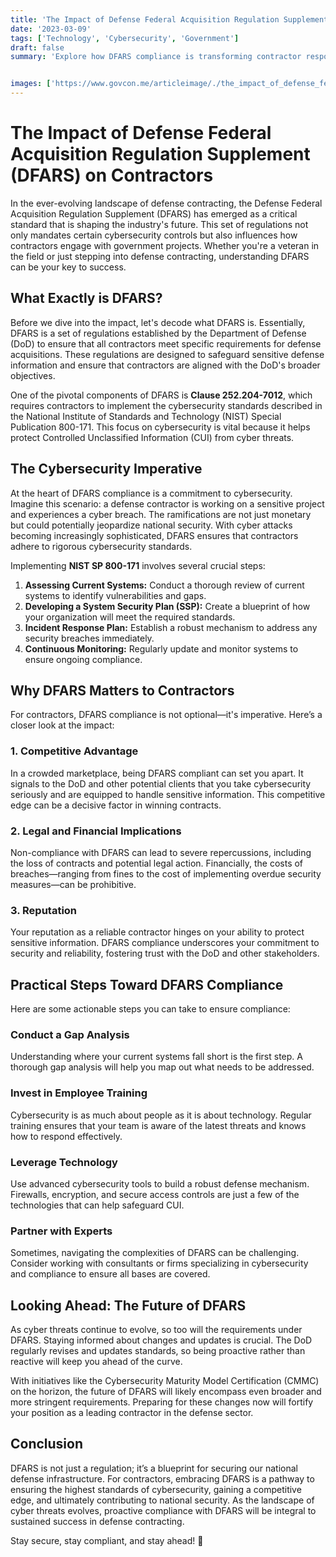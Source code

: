 ```yaml
---
title: 'The Impact of Defense Federal Acquisition Regulation Supplement (DFARS) on Contractors'
date: '2023-03-09'
tags: ['Technology', 'Cybersecurity', 'Government']
draft: false
summary: 'Explore how DFARS compliance is transforming contractor responsibilities and the proactive steps you can take to stay ahead in the defense industry.'


images: ['https://www.govcon.me/articleimage/./the_impact_of_defense_federal_acquisition_regulation_supplement_dfars_on_contractors.webp']
---
```


# The Impact of Defense Federal Acquisition Regulation Supplement (DFARS) on Contractors

In the ever-evolving landscape of defense contracting, the Defense Federal Acquisition Regulation Supplement (DFARS) has emerged as a critical standard that is shaping the industry's future. This set of regulations not only mandates certain cybersecurity controls but also influences how contractors engage with government projects. Whether you're a veteran in the field or just stepping into defense contracting, understanding DFARS can be your key to success.

## What Exactly is DFARS?

Before we dive into the impact, let's decode what DFARS is. Essentially, DFARS is a set of regulations established by the Department of Defense (DoD) to ensure that all contractors meet specific requirements for defense acquisitions. These regulations are designed to safeguard sensitive defense information and ensure that contractors are aligned with the DoD's broader objectives.

One of the pivotal components of DFARS is **Clause 252.204-7012**, which requires contractors to implement the cybersecurity standards described in the National Institute of Standards and Technology (NIST) Special Publication 800-171. This focus on cybersecurity is vital because it helps protect Controlled Unclassified Information (CUI) from cyber threats.

## The Cybersecurity Imperative

At the heart of DFARS compliance is a commitment to cybersecurity. Imagine this scenario: a defense contractor is working on a sensitive project and experiences a cyber breach. The ramifications are not just monetary but could potentially jeopardize national security. With cyber attacks becoming increasingly sophisticated, DFARS ensures that contractors adhere to rigorous cybersecurity standards.

Implementing **NIST SP 800-171** involves several crucial steps:
1. **Assessing Current Systems:** Conduct a thorough review of current systems to identify vulnerabilities and gaps.
2. **Developing a System Security Plan (SSP):** Create a blueprint of how your organization will meet the required standards.
3. **Incident Response Plan:** Establish a robust mechanism to address any security breaches immediately.
4. **Continuous Monitoring:** Regularly update and monitor systems to ensure ongoing compliance.

## Why DFARS Matters to Contractors

For contractors, DFARS compliance is not optional—it's imperative. Here’s a closer look at the impact:

### 1. **Competitive Advantage**
In a crowded marketplace, being DFARS compliant can set you apart. It signals to the DoD and other potential clients that you take cybersecurity seriously and are equipped to handle sensitive information. This competitive edge can be a decisive factor in winning contracts.

### 2. **Legal and Financial Implications**
Non-compliance with DFARS can lead to severe repercussions, including the loss of contracts and potential legal action. Financially, the costs of breaches—ranging from fines to the cost of implementing overdue security measures—can be prohibitive.

### 3. **Reputation**
Your reputation as a reliable contractor hinges on your ability to protect sensitive information. DFARS compliance underscores your commitment to security and reliability, fostering trust with the DoD and other stakeholders.

## Practical Steps Toward DFARS Compliance

Here are some actionable steps you can take to ensure compliance:

### Conduct a Gap Analysis
Understanding where your current systems fall short is the first step. A thorough gap analysis will help you map out what needs to be addressed.

### Invest in Employee Training
Cybersecurity is as much about people as it is about technology. Regular training ensures that your team is aware of the latest threats and knows how to respond effectively.

### Leverage Technology
Use advanced cybersecurity tools to build a robust defense mechanism. Firewalls, encryption, and secure access controls are just a few of the technologies that can help safeguard CUI.

### Partner with Experts
Sometimes, navigating the complexities of DFARS can be challenging. Consider working with consultants or firms specializing in cybersecurity and compliance to ensure all bases are covered.

## Looking Ahead: The Future of DFARS

As cyber threats continue to evolve, so too will the requirements under DFARS. Staying informed about changes and updates is crucial. The DoD regularly revises and updates standards, so being proactive rather than reactive will keep you ahead of the curve.

With initiatives like the Cybersecurity Maturity Model Certification (CMMC) on the horizon, the future of DFARS will likely encompass even broader and more stringent requirements. Preparing for these changes now will fortify your position as a leading contractor in the defense sector.

## Conclusion

DFARS is not just a regulation; it’s a blueprint for securing our national defense infrastructure. For contractors, embracing DFARS is a pathway to ensuring the highest standards of cybersecurity, gaining a competitive edge, and ultimately contributing to national security. As the landscape of cyber threats evolves, proactive compliance with DFARS will be integral to sustained success in defense contracting.

Stay secure, stay compliant, and stay ahead! 🚀